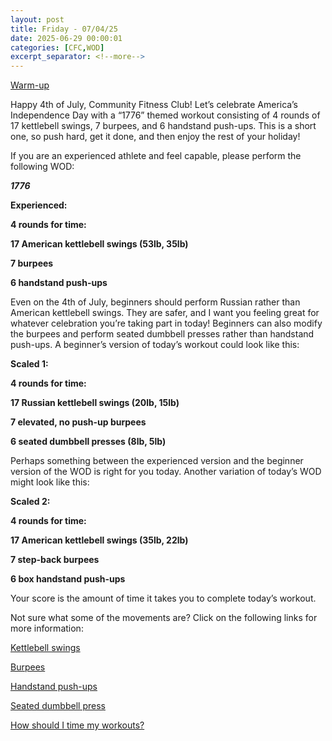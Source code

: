 ```yaml
---
layout: post
title: Friday - 07/04/25
date: 2025-06-29 00:00:01
categories: [CFC,WOD]
excerpt_separator: <!--more-->
---
```

[Warm-up](https://communityfitnessclub.wixsite.com/website/post/basic-full-body-warm-up)

Happy 4th of July, Community Fitness Club! Let’s celebrate America’s Independence Day with a “1776” themed workout consisting of 4 rounds of 17 kettlebell swings, 7 burpees, and 6 handstand push-ups. This is a short one, so push hard, get it done, and then enjoy the rest of your holiday!

If you are an experienced athlete and feel capable, please perform the following WOD:

***1776***

**Experienced:**

**4 rounds for time:**

**17 American kettlebell swings (53lb, 35lb)**

**7 burpees**

**6 handstand push-ups**
<!--more-->

Even on the 4th of July, beginners should perform Russian rather than American kettlebell swings. They are safer, and I want you feeling great for whatever celebration you’re taking part in today! Beginners can also modify the burpees and perform seated dumbbell presses rather than handstand push-ups. A beginner’s version of today’s workout could look like this:

**Scaled 1:**

**4 rounds for time:**

**17 Russian kettlebell swings (20lb, 15lb)**

**7 elevated, no push-up burpees**

**6 seated dumbbell presses (8lb, 5lb)**

Perhaps something between the experienced version and the beginner version of the WOD is right for you today. Another variation of today’s WOD might look like this:

**Scaled 2:**

**4 rounds for time:**

**17 American kettlebell swings (35lb, 22lb)**

**7 step-back burpees**

**6 box handstand push-ups**

Your score is the amount of time it takes you to complete today’s workout. 

Not sure what some of the movements are? Click on the following links for more information:

[Kettlebell swings](https://communityfitnessclub.wixsite.com/website/post/kettlebell-swings)

[Burpees](https://communityfitnessclub.wixsite.com/website/post/burpees)

[Handstand push-ups](https://communityfitnessclub.wixsite.com/website/post/handstand-push-ups)

[Seated dumbbell press](https://communityfitnessclub.wixsite.com/website/post/seated-dumbbell-press)

[How should I time my workouts?](https://communityfitnessclub.wixsite.com/website/post/how-should-i-time-my-workouts)
